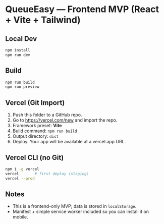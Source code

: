 
# QueueEasy — Frontend MVP (React + Vite + Tailwind)

## Local Dev
```bash
npm install
npm run dev
```

## Build
```bash
npm run build
npm run preview
```

## Vercel (Git Import)
1. Push this folder to a GitHub repo.
2. Go to https://vercel.com/new and import the repo.
3. Framework preset: **Vite**
4. Build command: `npm run build`
5. Output directory: `dist`
6. Deploy. Your app will be available at a vercel.app URL.

## Vercel CLI (no Git)
```bash
npm i -g vercel
vercel       # first deploy (staging)
vercel --prod
```

## Notes
- This is a frontend-only MVP; data is stored in `localStorage`.
- Manifest + simple service worker included so you can install it on mobile.
